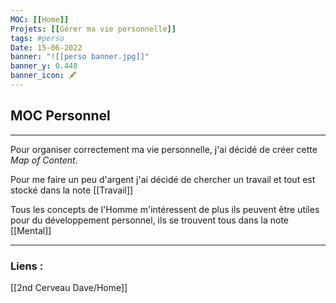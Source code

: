 ```yaml
---
MOC: [[Home]]
Projets: [[Gérer ma vie personnelle]]
tags: #perso
Date: 15-06-2022
banner: "![[perso banner.jpg]]"
banner_y: 0.448
banner_icon: 🖋️
---
```


## MOC Personnel

---

Pour organiser correctement ma vie personnelle, j'ai décidé de créer cette *Map of Content*.

Pour me faire un peu d'argent j'ai décidé de chercher un travail et tout est stocké dans la note [[Travail]]

Tous les concepts de l'Homme m'intéressent de plus ils peuvent être utiles pour du développement personnel, ils se trouvent tous dans la note [[Mental]]


---
### Liens :

[[2nd Cerveau Dave/Home]] 

